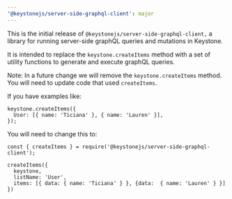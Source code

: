 ```yaml
---
'@keystonejs/server-side-graphql-client': major
---
```


This is the initial release of `@keystonejs/server-side-graphql-client,` a library for running server-side graphQL queries and mutations in Keystone. 

It is intended to replace the `keystone.createItems` method with a set of utility functions to generate and execute graphQL queries.

Note: In a future change we will remove the `keystone.createItems` method. You will need to update code that used `createItems`. 

If you have examples like:

```
keystone.createItems({
  User: [{ name: 'Ticiana' }, { name: 'Lauren' }],
});
```

You will need to change this to:

```
const { createItems } = require('@keystonejs/server-side-graphql-client');

createItems({
  keystone,
  listName: 'User',
  items: [{ data: { name: 'Ticiana' } }, {data:  { name: 'Lauren' } }]
})
```
